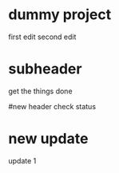 # dummy project 

first edit 
second edit 

# subheader 
 get the things done

 #new header 
 check status 
 
 # new update 
 update 1